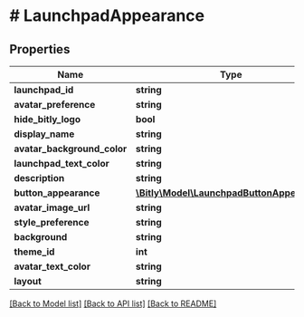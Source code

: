 # # LaunchpadAppearance

## Properties

Name | Type | Description | Notes
------------ | ------------- | ------------- | -------------
**launchpad_id** | **string** |  | [optional]
**avatar_preference** | **string** |  | [optional]
**hide_bitly_logo** | **bool** |  |
**display_name** | **string** |  | [optional]
**avatar_background_color** | **string** |  | [optional]
**launchpad_text_color** | **string** |  | [optional]
**description** | **string** |  | [optional]
**button_appearance** | [**\Bitly\Model\LaunchpadButtonAppearance**](.md) |  | [optional]
**avatar_image_url** | **string** |  | [optional]
**style_preference** | **string** |  | [optional]
**background** | **string** |  | [optional]
**theme_id** | **int** |  | [optional]
**avatar_text_color** | **string** |  | [optional]
**layout** | **string** |  | [optional]

[[Back to Model list]](../../README.md#models) [[Back to API list]](../../README.md#endpoints) [[Back to README]](../../README.md)
